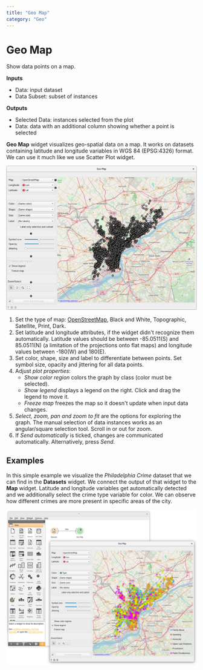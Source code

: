 ```yaml
---
title: "Geo Map"
category: "Geo"
---
```

Geo Map
=======

Show data points on a map.

**Inputs**

- Data: input dataset
- Data Subset: subset of instances

**Outputs**

- Selected Data: instances selected from the plot
- Data: data with an additional column showing whether a point is selected


**Geo Map** widget visualizes geo-spatial data on a map. It works on datasets containing latitude and longitude variables in WGS 84 (EPSG:4326) format. We can use it much like we use Scatter Plot widget.

![](/widget-catalog/geo/images/GeoMap-stamped.png) 

1. Set the type of map: [OpenStreetMap](http://www.openstreetmap.org), Black and White, Topographic, Satellite, Print, Dark.
2. Set latitude and longitude attributes, if the widget didn't recognize them automatically. Latitude values should be between -85.0511(S) and 85.0511(N) (a limitation of the projections onto flat maps) and longitude values between -180(W) and 180(E).
3. Set color, shape, size and label to differentiate between points. Set symbol size, opacity and jittering for all data points.
4. Adjust *plot properties*:
   - *Show color region* colors the graph by class (color must be selected).
   - *Show legend* displays a legend on the right. Click and drag the legend to move it.
   - *Freeze map* freezes the map so it doesn't update when input data changes.
5. *Select, zoom, pan and zoom to fit* are the options for exploring the graph. The manual selection of data instances works as an angular/square selection tool. Scroll in or out for zoom.
6. If *Send automatically* is ticked, changes are communicated automatically. Alternatively, press *Send*.

Examples
--------

In this simple example we visualize the *Philadelphia Crime* dataset that we can find in the **Datasets** widget. We connect the output of that widget to the **Map** widget. Latitude and longitude variables get automatically detected and we additionally select the crime type variable for color. We can observe how different crimes are more present in specific areas of the city. 

![](/widget-catalog/geo/images/GeoMap-Example.png)
